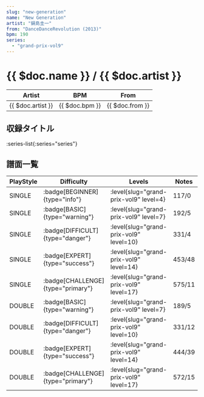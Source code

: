 ```yaml
---
slug: "new-generation"
name: "New Generation"
artist: "鍋島圭一"
from: "DanceDanceRevolution (2013)"
bpm: 190
series:
  - "grand-prix-vol9"
---
```


# {{ $doc.name }} / {{ $doc.artist }}

|Artist|BPM|From|
|------|---|----|
|{{ $doc.artist }}|{{ $doc.bpm }}|{{ $doc.from }}|

## 収録タイトル

:series-list{:series="series"}

## 譜面一覧

|PlayStyle|Difficulty|Levels|Notes|Movie|
|---------|----------|------|-----|-----|
|SINGLE| :badge[BEGINNER]{type="info"}|<div class="field is-grouped is-grouped-multiline"> :level{slug="grand-prix-vol9" level=4}</div>|117/0||
|SINGLE| :badge[BASIC]{type="warning"}|<div class="field is-grouped is-grouped-multiline"> :level{slug="grand-prix-vol9" level=7}</div>|192/5||
|SINGLE| :badge[DIFFICULT]{type="danger"}|<div class="field is-grouped is-grouped-multiline"> :level{slug="grand-prix-vol9" level=10}</div>|331/4||
|SINGLE| :badge[EXPERT]{type="success"}|<div class="field is-grouped is-grouped-multiline"> :level{slug="grand-prix-vol9" level=14}</div>|453/48||
|SINGLE| :badge[CHALLENGE]{type="primary"}|<div class="field is-grouped is-grouped-multiline"> :level{slug="grand-prix-vol9" level=17}</div>|575/11||
|DOUBLE| :badge[BASIC]{type="warning"}|<div class="field is-grouped is-grouped-multiline"> :level{slug="grand-prix-vol9" level=7}</div>|189/5||
|DOUBLE| :badge[DIFFICULT]{type="danger"}|<div class="field is-grouped is-grouped-multiline"> :level{slug="grand-prix-vol9" level=10}</div>|331/12||
|DOUBLE| :badge[EXPERT]{type="success"}|<div class="field is-grouped is-grouped-multiline"> :level{slug="grand-prix-vol9" level=14}</div>|444/39||
|DOUBLE| :badge[CHALLENGE]{type="primary"}|<div class="field is-grouped is-grouped-multiline"> :level{slug="grand-prix-vol9" level=17}</div>|572/15||
